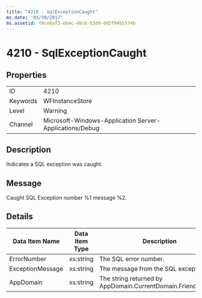 ```yaml
---
title: "4210 - SqlExceptionCaught"
ms.date: "03/30/2017"
ms.assetid: f0ce8af3-eb4c-48c8-b3d9-dd2f94b5574b
---
```

# 4210 - SqlExceptionCaught
## Properties  
  
|||  
|-|-|  
|ID|4210|  
|Keywords|WFInstanceStore|  
|Level|Warning|  
|Channel|Microsoft-Windows-Application Server-Applications/Debug|  
  
## Description  
 Indicates a SQL exception was caught.  
  
## Message  
 Caught SQL Exception number %1 message %2.  
  
## Details  
  
|Data Item Name|Data Item Type|Description|  
|--------------------|--------------------|-----------------|  
|ErrorNumber|xs:string|The SQL error number.|  
|ExceptionMessage|xs:string|The message from the SQL exception.|  
|AppDomain|xs:string|The string returned by AppDomain.CurrentDomain.FriendlyName.|
